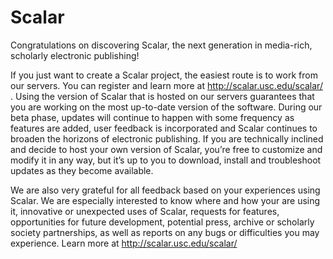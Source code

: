Scalar
======

Congratulations on discovering Scalar, the next generation in media-rich, scholarly electronic publishing!

If you just want to create a Scalar project, the easiest route is to work from our servers.  You can register and learn more at http://scalar.usc.edu/scalar/ .  Using the version of Scalar that is hosted on our servers guarantees that you are working on the most up-to-date version of the software. During our beta phase, updates will continue to happen with some frequency as features are added, user feedback is incorporated and Scalar continues to broaden the horizons of electronic publishing. If you are technically inclined and decide to host your own version of Scalar, you’re free to customize and modify it in any way, but it’s up to you to download, install and troubleshoot updates as they become available.

We are also very grateful for all feedback based on your experiences using Scalar. We are especially interested to know where and how your are using it, innovative or unexpected uses of Scalar, requests for features, opportunities for future development, potential press, archive or scholarly society partnerships, as well as reports on any bugs or difficulties you may experience.
Learn more at http://scalar.usc.edu/scalar/
